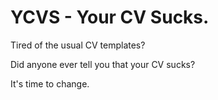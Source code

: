 # YCVS - Your CV Sucks. 

Tired of the usual CV templates? 

Did anyone ever tell you that your CV sucks? 

It's time to change.
